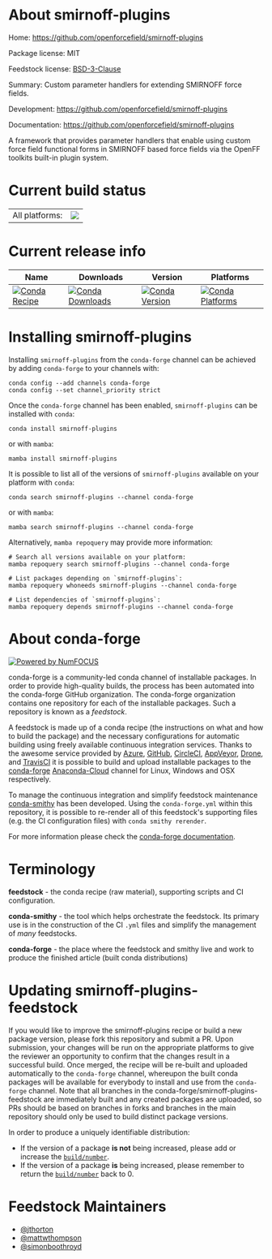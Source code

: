 About smirnoff-plugins
======================

Home: https://github.com/openforcefield/smirnoff-plugins

Package license: MIT

Feedstock license: [BSD-3-Clause](https://github.com/conda-forge/smirnoff-plugins-feedstock/blob/main/LICENSE.txt)

Summary: Custom parameter handlers for extending SMIRNOFF force fields.

Development: https://github.com/openforcefield/smirnoff-plugins

Documentation: https://github.com/openforcefield/smirnoff-plugins

A framework that provides parameter handlers that enable using custom force field
functional forms in SMIRNOFF based force fields via the OpenFF toolkits built-in
plugin system.


Current build status
====================


<table><tr><td>All platforms:</td>
    <td>
      <a href="https://dev.azure.com/conda-forge/feedstock-builds/_build/latest?definitionId=13707&branchName=main">
        <img src="https://dev.azure.com/conda-forge/feedstock-builds/_apis/build/status/smirnoff-plugins-feedstock?branchName=main">
      </a>
    </td>
  </tr>
</table>

Current release info
====================

| Name | Downloads | Version | Platforms |
| --- | --- | --- | --- |
| [![Conda Recipe](https://img.shields.io/badge/recipe-smirnoff--plugins-green.svg)](https://anaconda.org/conda-forge/smirnoff-plugins) | [![Conda Downloads](https://img.shields.io/conda/dn/conda-forge/smirnoff-plugins.svg)](https://anaconda.org/conda-forge/smirnoff-plugins) | [![Conda Version](https://img.shields.io/conda/vn/conda-forge/smirnoff-plugins.svg)](https://anaconda.org/conda-forge/smirnoff-plugins) | [![Conda Platforms](https://img.shields.io/conda/pn/conda-forge/smirnoff-plugins.svg)](https://anaconda.org/conda-forge/smirnoff-plugins) |

Installing smirnoff-plugins
===========================

Installing `smirnoff-plugins` from the `conda-forge` channel can be achieved by adding `conda-forge` to your channels with:

```
conda config --add channels conda-forge
conda config --set channel_priority strict
```

Once the `conda-forge` channel has been enabled, `smirnoff-plugins` can be installed with `conda`:

```
conda install smirnoff-plugins
```

or with `mamba`:

```
mamba install smirnoff-plugins
```

It is possible to list all of the versions of `smirnoff-plugins` available on your platform with `conda`:

```
conda search smirnoff-plugins --channel conda-forge
```

or with `mamba`:

```
mamba search smirnoff-plugins --channel conda-forge
```

Alternatively, `mamba repoquery` may provide more information:

```
# Search all versions available on your platform:
mamba repoquery search smirnoff-plugins --channel conda-forge

# List packages depending on `smirnoff-plugins`:
mamba repoquery whoneeds smirnoff-plugins --channel conda-forge

# List dependencies of `smirnoff-plugins`:
mamba repoquery depends smirnoff-plugins --channel conda-forge
```


About conda-forge
=================

[![Powered by
NumFOCUS](https://img.shields.io/badge/powered%20by-NumFOCUS-orange.svg?style=flat&colorA=E1523D&colorB=007D8A)](https://numfocus.org)

conda-forge is a community-led conda channel of installable packages.
In order to provide high-quality builds, the process has been automated into the
conda-forge GitHub organization. The conda-forge organization contains one repository
for each of the installable packages. Such a repository is known as a *feedstock*.

A feedstock is made up of a conda recipe (the instructions on what and how to build
the package) and the necessary configurations for automatic building using freely
available continuous integration services. Thanks to the awesome service provided by
[Azure](https://azure.microsoft.com/en-us/services/devops/), [GitHub](https://github.com/),
[CircleCI](https://circleci.com/), [AppVeyor](https://www.appveyor.com/),
[Drone](https://cloud.drone.io/welcome), and [TravisCI](https://travis-ci.com/)
it is possible to build and upload installable packages to the
[conda-forge](https://anaconda.org/conda-forge) [Anaconda-Cloud](https://anaconda.org/)
channel for Linux, Windows and OSX respectively.

To manage the continuous integration and simplify feedstock maintenance
[conda-smithy](https://github.com/conda-forge/conda-smithy) has been developed.
Using the ``conda-forge.yml`` within this repository, it is possible to re-render all of
this feedstock's supporting files (e.g. the CI configuration files) with ``conda smithy rerender``.

For more information please check the [conda-forge documentation](https://conda-forge.org/docs/).

Terminology
===========

**feedstock** - the conda recipe (raw material), supporting scripts and CI configuration.

**conda-smithy** - the tool which helps orchestrate the feedstock.
                   Its primary use is in the construction of the CI ``.yml`` files
                   and simplify the management of *many* feedstocks.

**conda-forge** - the place where the feedstock and smithy live and work to
                  produce the finished article (built conda distributions)


Updating smirnoff-plugins-feedstock
===================================

If you would like to improve the smirnoff-plugins recipe or build a new
package version, please fork this repository and submit a PR. Upon submission,
your changes will be run on the appropriate platforms to give the reviewer an
opportunity to confirm that the changes result in a successful build. Once
merged, the recipe will be re-built and uploaded automatically to the
`conda-forge` channel, whereupon the built conda packages will be available for
everybody to install and use from the `conda-forge` channel.
Note that all branches in the conda-forge/smirnoff-plugins-feedstock are
immediately built and any created packages are uploaded, so PRs should be based
on branches in forks and branches in the main repository should only be used to
build distinct package versions.

In order to produce a uniquely identifiable distribution:
 * If the version of a package **is not** being increased, please add or increase
   the [``build/number``](https://docs.conda.io/projects/conda-build/en/latest/resources/define-metadata.html#build-number-and-string).
 * If the version of a package **is** being increased, please remember to return
   the [``build/number``](https://docs.conda.io/projects/conda-build/en/latest/resources/define-metadata.html#build-number-and-string)
   back to 0.

Feedstock Maintainers
=====================

* [@jthorton](https://github.com/jthorton/)
* [@mattwthompson](https://github.com/mattwthompson/)
* [@simonboothroyd](https://github.com/simonboothroyd/)


